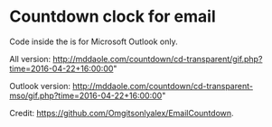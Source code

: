 # Countdown clock for email

Code inside the <!--[if mso]><![endif]--> is for Microsoft Outlook only. 

All version: http://mddaole.com/countdown/cd-transparent/gif.php?time=2016-04-22+16:00:00"

Outlook version: http://mddaole.com/countdown/cd-transparent-mso/gif.php?time=2016-04-22+16:00:00"

Credit: https://github.com/Omgitsonlyalex/EmailCountdown. 

